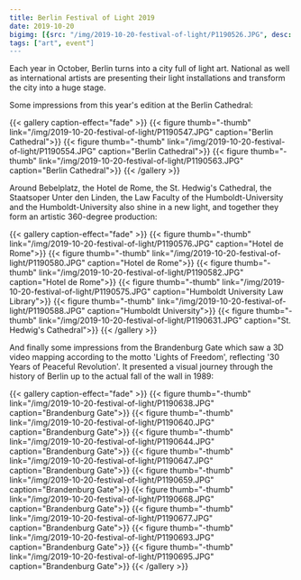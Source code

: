 ```yaml
---
title: Berlin Festival of Light 2019
date: 2019-10-20
bigimg: [{src: "/img/2019-10-20-festival-of-light/P1190526.JPG", desc: "Hackescher Markt"}]
tags: ["art", event"]
---
```


Each year in October, Berlin turns into a city full of light art. National as well as international artists are presenting their light installations and transform the city into a huge stage. 

Some impressions from this year's edition at the Berlin Cathedral:

{{< gallery caption-effect="fade" >}}
  {{< figure thumb="-thumb" link="/img/2019-10-20-festival-of-light/P1190547.JPG" caption="Berlin Cathedral">}}
  {{< figure thumb="-thumb" link="/img/2019-10-20-festival-of-light/P1190554.JPG" caption="Berlin Cathedral">}}
  {{< figure thumb="-thumb" link="/img/2019-10-20-festival-of-light/P1190563.JPG" caption="Berlin Cathedral">}}
{{< /gallery >}}

<!--more-->

Around Bebelplatz, the Hotel de Rome, the St. Hedwig's Cathedral, the Staatsoper Unter den Linden, the Law Faculty of the Humboldt-University and the Humboldt-University also shine in a new light, and together they form an artistic 360-degree production:

{{< gallery caption-effect="fade" >}}
  {{< figure thumb="-thumb" link="/img/2019-10-20-festival-of-light/P1190576.JPG" caption="Hotel de Rome">}}
  {{< figure thumb="-thumb" link="/img/2019-10-20-festival-of-light/P1190580.JPG" caption="Hotel de Rome">}}
  {{< figure thumb="-thumb" link="/img/2019-10-20-festival-of-light/P1190582.JPG" caption="Hotel de Rome">}}
  {{< figure thumb="-thumb" link="/img/2019-10-20-festival-of-light/P1190575.JPG" caption="Humboldt University Law Library">}}
  {{< figure thumb="-thumb" link="/img/2019-10-20-festival-of-light/P1190588.JPG" caption="Humboldt University">}}
  {{< figure thumb="-thumb" link="/img/2019-10-20-festival-of-light/P1190631.JPG" caption="St. Hedwig's Cathedral">}}
{{< /gallery >}}

And finally some impressions from the Brandenburg Gate which saw a 3D video mapping according to the motto 'Lights of Freedom', reflecting '30 Years of Peaceful Revolution'. It presented a visual journey through the history of Berlin up to the actual fall of the wall in 1989:

{{< gallery caption-effect="fade" >}}
  {{< figure thumb="-thumb" link="/img/2019-10-20-festival-of-light/P1190638.JPG" caption="Brandenburg Gate">}}
  {{< figure thumb="-thumb" link="/img/2019-10-20-festival-of-light/P1190640.JPG" caption="Brandenburg Gate">}}
  {{< figure thumb="-thumb" link="/img/2019-10-20-festival-of-light/P1190644.JPG" caption="Brandenburg Gate">}}
  {{< figure thumb="-thumb" link="/img/2019-10-20-festival-of-light/P1190647.JPG" caption="Brandenburg Gate">}}
  {{< figure thumb="-thumb" link="/img/2019-10-20-festival-of-light/P1190659.JPG" caption="Brandenburg Gate">}}
  {{< figure thumb="-thumb" link="/img/2019-10-20-festival-of-light/P1190668.JPG" caption="Brandenburg Gate">}}
  {{< figure thumb="-thumb" link="/img/2019-10-20-festival-of-light/P1190677.JPG" caption="Brandenburg Gate">}}
  {{< figure thumb="-thumb" link="/img/2019-10-20-festival-of-light/P1190693.JPG" caption="Brandenburg Gate">}}
  {{< figure thumb="-thumb"  link="/img/2019-10-20-festival-of-light/P1190695.JPG" caption="Brandenburg Gate">}}
{{< /gallery >}}

